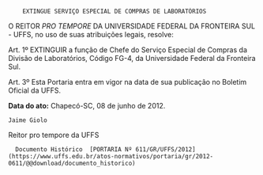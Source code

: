         EXTINGUE SERVIÇO ESPECIAL DE COMPRAS DE LABORATÓRIOS  

O REITOR *PRO TEMPORE* DA UNIVERSIDADE FEDERAL DA FRONTEIRA SUL - UFFS, no uso de suas atribuições legais, resolve:

 Art. 1º EXTINGUIR a função de Chefe do Serviço Especial de Compras da Divisão de Laboratórios, Código FG-4, da Universidade Federal da Fronteira Sul.

 Art. 3º Esta Portaria entra em vigor na data de sua publicação no Boletim Oficial da UFFS.

  

   **Data do ato:** Chapecó-SC, 08 de junho de 2012.   
 

    Jaime Giolo    
 Reitor pro tempore da UFFS 

      Documento Histórico  [PORTARIA Nº 611/GR/UFFS/2012](https://www.uffs.edu.br/atos-normativos/portaria/gr/2012-0611/@@download/documento_historico)     
      